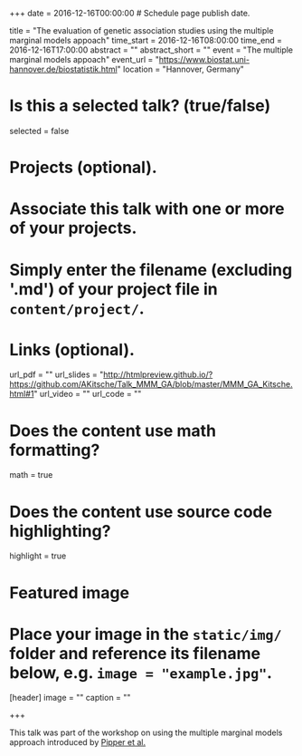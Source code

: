 +++
date = 2016-12-16T00:00:00  # Schedule page publish date.

title = "The evaluation of genetic association studies using the multiple marginal models appoach"
time_start = 2016-12-16T08:00:00
time_end = 2016-12-16T17:00:00
abstract = ""
abstract_short = ""
event = "The multiple marginal models appoach"
event_url = "https://www.biostat.uni-hannover.de/biostatistik.html"
location = "Hannover, Germany"


# Is this a selected talk? (true/false)
selected = false

# Projects (optional).
#   Associate this talk with one or more of your projects.
#   Simply enter the filename (excluding '.md') of your project file in `content/project/`.

# Links (optional).
url_pdf = ""
url_slides = "http://htmlpreview.github.io/?https://github.com/AKitsche/Talk_MMM_GA/blob/master/MMM_GA_Kitsche.html#1"
url_video = ""
url_code = ""

# Does the content use math formatting?
math = true

# Does the content use source code highlighting?
highlight = true

# Featured image
# Place your image in the `static/img/` folder and reference its filename below, e.g. `image = "example.jpg"`.
[header]
image = ""
caption = ""

+++

This talk was part of the workshop on using the multiple marginal models approach introduced by [Pipper et al.](http://onlinelibrary.wiley.com/doi/10.1111/j.1467-9876.2011.01005.x/abstract)
